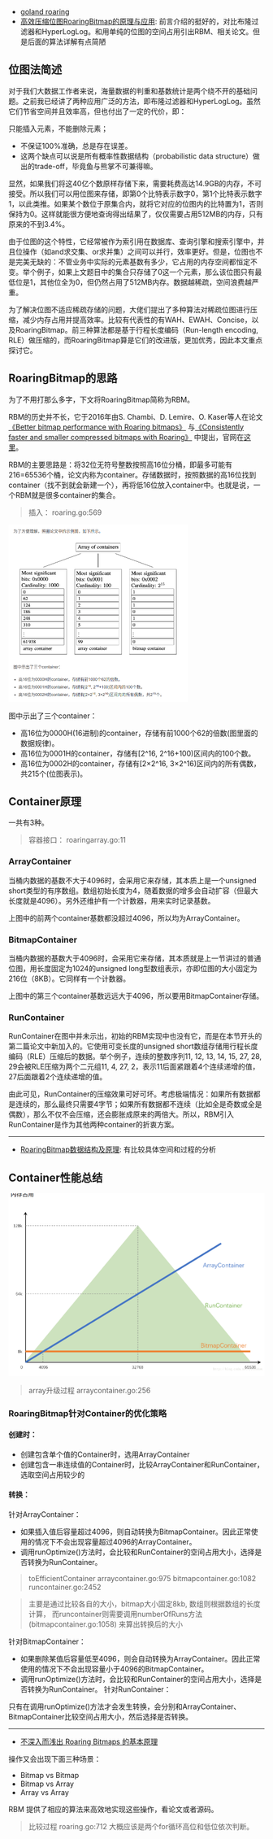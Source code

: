 - [goland roaring](https://github.com/RoaringBitmap/roaring)
- [高效压缩位图RoaringBitmap的原理与应用](https://www.jianshu.com/p/818ac4e90daf): 前言介绍的挺好的，对比布隆过滤器和HyperLogLog。和用单纯的位图的空间占用引出RBM、相关论文。但是后面的算法详解有点简陋

## 位图法简述

对于我们大数据工作者来说，海量数据的判重和基数统计是两个绕不开的基础问题。之前我已经讲了两种应用广泛的方法，即布隆过滤器和HyperLogLog。虽然它们节省空间并且效率高，但也付出了一定的代价，即：

只能插入元素，不能删除元素；
- 不保证100%准确，总是存在误差。
- 这两个缺点可以说是所有概率性数据结构（probabilistic data structure）做出的trade-off，毕竟鱼与熊掌不可兼得嘛。

显然，如果我们将这40亿个数原样存储下来，需要耗费高达14.9GB的内存，不可接受。所以我们可以用位图来存储，即第0个比特表示数字0，第1个比特表示数字1，以此类推。如果某个数位于原集合内，就将它对应的位图内的比特置为1，否则保持为0。这样就能很方便地查询得出结果了，仅仅需要占用512MB的内存，只有原来的不到3.4%。

由于位图的这个特性，它经常被作为索引用在数据库、查询引擎和搜索引擎中，并且位操作（如and求交集、or求并集）之间可以并行，效率更好。但是，位图也不是完美无缺的：不管业务中实际的元素基数有多少，它占用的内存空间都恒定不变。举个例子，如果上文题目中的集合只存储了0这一个元素，那么该位图只有最低位是1，其他位全为0，但仍然占用了512MB内存。数据越稀疏，空间浪费越严重。

为了解决位图不适应稀疏存储的问题，大佬们提出了多种算法对稀疏位图进行压缩，减少内存占用并提高效率。比较有代表性的有WAH、EWAH、Concise，以及RoaringBitmap。前三种算法都是基于行程长度编码（Run-length encoding, RLE）做压缩的，而RoaringBitmap算是它们的改进版，更加优秀，因此本文重点探讨它。

## RoaringBitmap的思路

为了不用打那么多字，下文将RoaringBitmap简称为RBM。

RBM的历史并不长，它于2016年由S. Chambi、D. Lemire、O. Kaser等人在论文[《Better bitmap performance with Roaring bitmaps》](https://arxiv.org/pdf/1402.6407.pdf) 与[《Consistently faster and smaller compressed bitmaps with Roaring》](https://arxiv.org/pdf/1603.06549.pdf) 中提出，官网在[这里](https://roaringbitmap.org/ )。

RBM的主要思路是：将32位无符号整数按照高16位分桶，即最多可能有216=65536个桶，论文内称为container。存储数据时，按照数据的高16位找到container（找不到就会新建一个），再将低16位放入container中。也就是说，一个RBM就是很多container的集合。

> 插入： roaring.go:569


![](.roaring-bitmap_images/05234b66.png)

图中示出了三个container：

- 高16位为0000H(16进制)的container，存储有前1000个62的倍数(图里面的数据规律)。
- 高16位为0001H的container，存储有[2^16, 2^16+100)区间内的100个数。
- 高16位为0002H的container，存储有[2×2^16, 3×2^16)区间内的所有偶数，共215个(位图表示)。


## Container原理
一共有3种。
> 容器接口： roaringarray.go:11

### ArrayContainer
当桶内数据的基数不大于4096时，会采用它来存储，其本质上是一个unsigned short类型的有序数组。数组初始长度为4，随着数据的增多会自动扩容（但最大长度就是4096）。另外还维护有一个计数器，用来实时记录基数。

上图中的前两个container基数都没超过4096，所以均为ArrayContainer。

### BitmapContainer
当桶内数据的基数大于4096时，会采用它来存储，其本质就是上一节讲过的普通位图，用长度固定为1024的unsigned long型数组表示，亦即位图的大小固定为216位（8KB）。它同样有一个计数器。

上图中的第三个container基数远远大于4096，所以要用BitmapContainer存储。

### RunContainer
RunContainer在图中并未示出，初始的RBM实现中也没有它，而是在本节开头的第二篇论文中新加入的。它使用可变长度的unsigned short数组存储用行程长度编码（RLE）压缩后的数据。举个例子，连续的整数序列11, 12, 13, 14, 15, 27, 28, 29会被RLE压缩为两个二元组11, 4, 27, 2，表示11后面紧跟着4个连续递增的值，27后面跟着2个连续递增的值。

由此可见，RunContainer的压缩效果可好可坏。考虑极端情况：如果所有数据都是连续的，那么最终只需要4字节；如果所有数据都不连续（比如全是奇数或全是偶数），那么不仅不会压缩，还会膨胀成原来的两倍大。所以，RBM引入RunContainer是作为其他两种container的折衷方案。

---
- [RoaringBitmap数据结构及原理](https://blog.csdn.net/yizishou/article/details/78342499): 有比较具体空间和过程的分析

## Container性能总结

![](.roaring-bitmap_images/ba1c4f9e.png)

> array升级过程 arraycontainer.go:256

### RoaringBitmap针对Container的优化策略

#### 创建时：

- 创建包含单个值的Container时，选用ArrayContainer
- 创建包含一串连续值的Container时，比较ArrayContainer和RunContainer，选取空间占用较少的

#### 转换：

针对ArrayContainer：
- 如果插入值后容量超过4096，则自动转换为BitmapContainer。因此正常使用的情况下不会出现容量超过4096的ArrayContainer。
- 调用runOptimize()方法时，会比较和RunContainer的空间占用大小，选择是否转换为RunContainer。

> toEfficientContainer arraycontainer.go:975 bitmapcontainer.go:1082 runcontainer.go:2452

> 主要是通过比较各自的大小，bitmap大小固定8kb, 数组则根据数组的长度计算， 而runcontainer则需要调用numberOfRuns方法(bitmapcontainer.go:1058) 来算出转换后的大小

针对BitmapContainer：
- 如果删除某值后容量低至4096，则会自动转换为ArrayContainer。因此正常使用的情况下不会出现容量小于4096的BitmapContainer。
- 调用runOptimize()方法时，会比较和RunContainer的空间占用大小，选择是否转换为RunContainer。
针对RunContainer：

只有在调用runOptimize()方法才会发生转换，会分别和ArrayContainer、BitmapContainer比较空间占用大小，然后选择是否转换。

---
- [不深入而浅出 Roaring Bitmaps 的基本原理](https://cloud.tencent.com/developer/article/1136054)

操作又会出现下面三种场景：

- Bitmap vs Bitmap
- Bitmap vs Array
- Array vs Array

RBM 提供了相应的算法来高效地实现这些操作，看论文或者源码。

> 比较过程 roaring.go:712 大概应该是两个for循环高位和低位依次判断。
